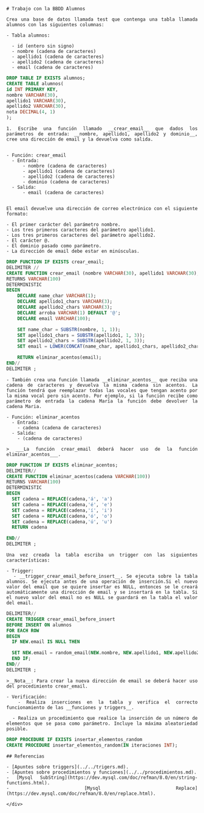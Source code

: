 <div align="justify">

    # Trabajo con la BBDD Alumnos
    
    Crea una base de datos llamada test que contenga una tabla llamada alumnos con las siguientes columnas:
    
    - Tabla alumnos:
    
      - id (entero sin signo)
      - nombre (cadena de caracteres)
      - apellido1 (cadena de caracteres)
      - apellido2 (cadena de caracteres)
      - email (cadena de caracteres)
    
```sql
DROP TABLE IF EXISTS alumnos;
CREATE TABLE alumnos(
id INT PRIMARY KEY,
nombre VARCHAR(30),
apellido1 VARCHAR(30),
apellido2 VARCHAR(30),
nota DECIMAL(4, 1)
);
```
    1. Escribe una función llamado __crear_email__ que dados los parámetros de entrada: __nombre, apellido1, apellido2 y dominio__, cree una dirección de email y la devuelva como salida.
    
    
    - Función: crear_email
      - Entrada:
          - nombre (cadena de caracteres)
          - apellido1 (cadena de caracteres)
          - apellido2 (cadena de caracteres)
          - dominio (cadena de caracteres)
      - Salida:
          - email (cadena de caracteres)


    El email devuelve una dirección de correo electrónico con el siguiente formato:
    
    - El primer carácter del parámetro nombre.
    - Los tres primeros caracteres del parámetro apellido1.
    - Los tres primeros caracteres del parámetro apellido2.
    - El carácter @.
    - El dominio pasado como parámetro.
    - La dirección de email debe estar en minúsculas.
    
```SQL
DROP FUNCTION IF EXISTS crear_email;
DELIMITER //
CREATE FUNCTION crear_email (nombre VARCHAR(30), apellido1 VARCHAR(30), apellido2 VARCHAR(30), dominio VARCHAR(30))
RETURNS VARCHAR(100)
DETERMINISTIC
BEGIN
    DECLARE name_char VARCHAR(1);
    DECLARE apellido1_chars VARCHAR(3);
    DECLARE apellido2_chars VARCHAR(3);
    DECLARE arroba VARCHAR(1) DEFAULT '@';
    DECLARE email VARCHAR(100);

    SET name_char = SUBSTR(nombre, 1, 1));
    SET apellido1_chars = SUBSTR(apellido1, 1, 3));
    SET apellido2_chars = SUBSTR(apellido2, 1, 3));
    SET email = LOWER(CONCAT(name_char, apellido1_chars, apellido2_chars, arroba, dominio));

    RETURN eliminar_acentos(email);
END//
DELIMITER ;

```


    - También crea una función llamada __eliminar_acentos__ que reciba una cadena de caracteres y devuelva la misma cadena sin acentos. La función tendrá que reemplazar todas las vocales que tengan acento por la misma vocal pero sin acento. Por ejemplo, si la función recibe como parámetro de entrada la cadena María la función debe devolver la cadena Maria.
    
    - Función: eliminar_acentos
      - Entrada:
        - cadena (cadena de caracteres)
      - Salida:
        - (cadena de caracteres)
    
    > ___La función crear_email deberá hacer uso de la función eliminar_acentos___.
    
```sql
DROP FUNCTION IF EXISTS eliminar_acentos;
DELIMITER//
CREATE FUNCTION eliminar_acentos(cadena VARCHAR(100))
RETURNS VARCHAR(100)
DETERMINISTIC
BEGIN
  SET cadena = REPLACE(cadena,'á', 'a')
  SET cadena = REPLACE(cadena,'é', 'e')
  SET cadena = REPLACE(cadena,'í', 'i')
  SET cadena = REPLACE(cadena,'ó', 'o')
  SET cadena = REPLACE(cadena,'ú', 'u')
  RETURN cadena

END//
DELIMITER ;

```


    Una vez creada la tabla escriba un trigger con las siguientes características:
    
    - Trigger:
      - __trigger_crear_email_before_insert__. Se ejecuta sobre la tabla alumnos. Se ejecuta antes de una operación de inserción.Si el nuevo valor del email que se quiere insertar es NULL, entonces se le creará automáticamente una dirección de email y se insertará en la tabla. Si el nuevo valor del email no es NULL se guardará en la tabla el valor del email.
```sql
DELIMITER//
CREATE TRIGGER crear_email_before_insert
BEFORE INSERT ON alumnos
FOR EACH ROW
BEGIN
  IF NEW.email IS NULL THEN

  SET NEW.email = random_email(NEW.nombre, NEW.apellido1, NEW.apellido2, 'dominiorandom.com')
  END IF;
END//
DELIMITER ;
```    
    >__Nota__: Para crear la nueva dirección de email se deberá hacer uso del procedimiento crear_email.
    
    - Verificación:
      - Realiza inserciones en la tabla y verifica el correcto funcionamiento de las __funciones y triggers__.

      - Realiza un procedimiento que realice la inserción de un número de elementos que se pasa como parámetro. Incluye la máxima aleatoriedad posible.
```sql
DROP PROCEDURE IF EXISTS insertar_elementos_random
CREATE PROCEDURE insertar_elementos_random(IN iteraciones INT);
```    
    ## Referencias
    
    - [Apuntes sobre triggers](../../trigers.md).
    - [Apuntes sobre procedimientos y funciones](../../procedimientos.md).
    - [Mysql SubString](https://dev.mysql.com/doc/refman/8.0/en/string-functions.html).
    - [Mysql Replace](https://dev.mysql.com/doc/refman/8.0/en/replace.html).
    
    </div>